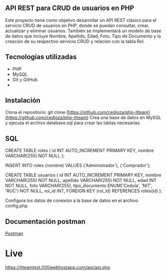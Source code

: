 ## API REST para CRUD de usuarios en PHP
Este proyecto tiene como objetivo desarrollar un API REST clásico para el servicio CRUD de usuarios en PHP, donde se puedan consultar, crear, actualizar y eliminar usuarios. También se implementará un modelo de base de datos que incluye Nombre, Apellido, Edad, Foto, Tipo de Documento y la creación de su respectivo servicio CRUD y relación con la tabla Rol.

## Tecnologías utilizadas
- PHP
- MySQL
- Git y GitHub
- 
## Instalación
Clona el repositorio: git clone [https://github.com/cedioza/php-itteam](https://github.com/cedioza/php-itteam)
Crea una base de datos en MySQL y ejecuta el archivo database.sql para crear las tablas necesarias.

## SQL

CREATE TABLE roles (
    id INT AUTO_INCREMENT PRIMARY KEY,
    nombre VARCHAR(255) NOT NULL
);

INSERT INTO roles (nombre) VALUES ('Administrador'), ('Comprador');

CREATE TABLE usuarios (
    id INT AUTO_INCREMENT PRIMARY KEY,
    nombre VARCHAR(255) NOT NULL,
    apellido VARCHAR(255) NOT NULL,
    edad INT NOT NULL,
    foto VARCHAR(255),
    tipo_documento ENUM('Cedula', 'NIT', 'RUC') NOT NULL,
    rol_id INT,
    FOREIGN KEY (rol_id) REFERENCES roles(id)
);

Configura los datos de conexión a la base de datos en el archivo config.php.

## Documentación postman 

[Postman]([https://github.com/cedioza/php-itteam](https://documenter.getpostman.com/view/17377152/2s93RRxZYT))

# Live

https://itteamtest.000webhostapp.com/api/api.php


